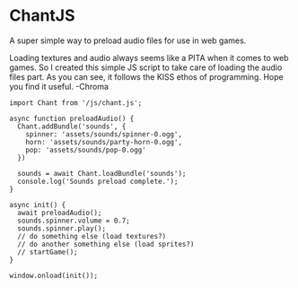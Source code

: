 # ChantJS
A super simple way to preload audio files for use in web games.

Loading textures and audio always seems like a PITA when it comes to web games. So I created this simple JS script to take care of loading the audio files part.
As you can see, it follows the KISS ethos of programming. Hope you find it useful.
-Chroma

```
import Chant from '/js/chant.js';

async function preloadAudio() {
  Chant.addBundle('sounds', {
    spinner: 'assets/sounds/spinner-0.ogg',
    horn: 'assets/sounds/party-horn-0.ogg',
    pop: 'assets/sounds/pop-0.ogg'
  })
  
  sounds = await Chant.loadBundle('sounds');
  console.log('Sounds preload complete.');
}

async init() {
  await preloadAudio();
  sounds.spinner.volume = 0.7;
  sounds.spinner.play();
  // do something else (load textures?)
  // do another something else (load sprites?)
  // startGame();
}

window.onload(init());
```
